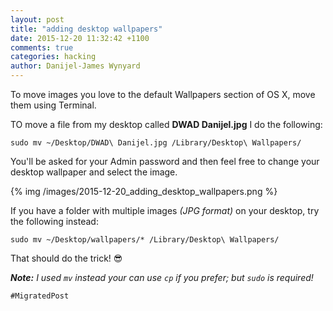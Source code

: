 ```yaml
---
layout: post
title: "adding desktop wallpapers"
date: 2015-12-20 11:32:42 +1100
comments: true
categories: hacking
author: Danijel-James Wynyard
---
```

To move images you love to the default Wallpapers section of OS X, move them using Terminal.

TO move a file from my desktop called **DWAD Danijel.jpg** I do the following:

    sudo mv ~/Desktop/DWAD\ Danijel.jpg /Library/Desktop\ Wallpapers/

You'll be asked for your Admin password and then feel free to change your desktop wallpaper and select the image.

{% img /images/2015-12-20_adding_desktop_wallpapers.png %}

If you have a folder with multiple images _(JPG format)_ on your desktop, try the following instead:

    sudo mv ~/Desktop/wallpapers/* /Library/Desktop\ Wallpapers/

That should do the trick! 😎

_**Note:** I used `mv` instead your can use `cp` if you prefer; but `sudo` is required!_

`#MigratedPost`

